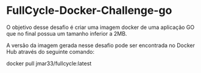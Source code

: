 # FullCycle-Docker-Challenge-go

O objetivo desse desafio é criar uma imagem docker de uma aplicação GO que no final possua um tamanho inferior a 2MB. 

A versão da imagem gerada nesse desafio pode ser encontrada no Docker Hub através do seguinte comando: 

docker pull jmar33/fullcycle:latest

